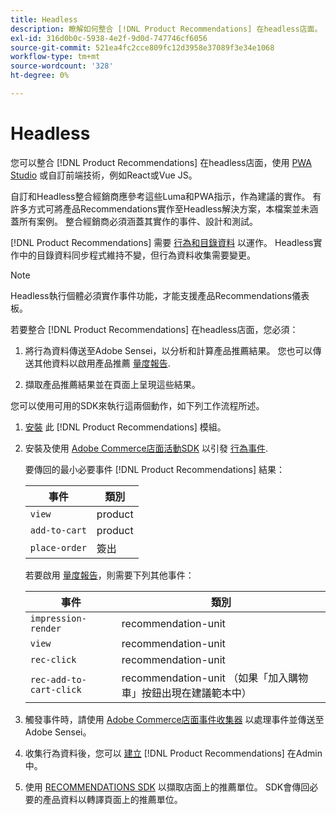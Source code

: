 ```yaml
---
title: Headless
description: 瞭解如何整合 [!DNL Product Recommendations] 在headless店面。
exl-id: 316d0b0c-5938-4e2f-9d0d-747746cf6056
source-git-commit: 521ea4fc2cce809fc12d3958e37089f3e34e1068
workflow-type: tm+mt
source-wordcount: '328'
ht-degree: 0%

---
```


# Headless

您可以整合 [!DNL Product Recommendations] 在headless店面，使用 [PWA Studio](https://developer.adobe.com/commerce/pwa-studio/) 或自訂前端技術，例如React或Vue JS。

自訂和Headless整合經銷商應參考這些Luma和PWA指示，作為建議的實作。 有許多方式可將產品Recommendations實作至Headless解決方案，本檔案並未涵蓋所有案例。 整合經銷商必須涵蓋其實作的事件、設計和測試。

[!DNL Product Recommendations] 需要 [行為和目錄資料](https://experienceleague.adobe.com/docs/commerce-merchant-services/product-recommendations/developer/development-overview.html) 以運作。 Headless實作中的目錄資料同步程式維持不變，但行為資料收集需要變更。

>[!NOTE]
>
>Headless執行個體必須實作事件功能，才能支援產品Recommendations儀表板。

若要整合 [!DNL Product Recommendations] 在headless店面，您必須：

1. 將行為資料傳送至Adobe Sensei，以分析和計算產品推薦結果。 您也可以傳送其他資料以啟用產品推薦 [量度報告](workspace.md).

1. 擷取產品推薦結果並在頁面上呈現這些結果。

您可以使用可用的SDK來執行這兩個動作，如下列工作流程所述。

1. [安裝](install-configure.md) 此 [!DNL Product Recommendations] 模組。

1. 安裝及使用 [Adobe Commerce店面活動SDK](https://developer.adobe.com/commerce/services/shared-services/storefront-events/sdk/) 以引發 [行為事件](https://experienceleague.adobe.com/docs/commerce-merchant-services/product-recommendations/developer/events.html).

   要傳回的最小必要事件 [!DNL Product Recommendations] 結果：

   | 事件 | 類別 |
   |--- | ---|
   | `view` | product |
   | `add-to-cart` | product |
   | `place-order` | 簽出 |

   若要啟用 [量度報告](workspace.md)，則需要下列其他事件：

   | 事件 | 類別 |
   |--- | ---|
   | `impression-render` | recommendation-unit |
   | `view` | recommendation-unit |
   | `rec-click` | recommendation-unit |
   | `rec-add-to-cart-click` | recommendation-unit （如果「加入購物車」按鈕出現在建議範本中） |

1. 觸發事件時，請使用 [Adobe Commerce店面事件收集器](https://developer.adobe.com/commerce/services/shared-services/storefront-events/collector/) 以處理事件並傳送至Adobe Sensei。

1. 收集行為資料後，您可以 [建立](create.md) [!DNL Product Recommendations] 在Admin中。

1. 使用 [RECOMMENDATIONS SDK](https://developer.adobe.com/commerce/services/product-recommendations/) 以擷取店面上的推薦單位。 SDK會傳回必要的產品資料以轉譯頁面上的推薦單位。

